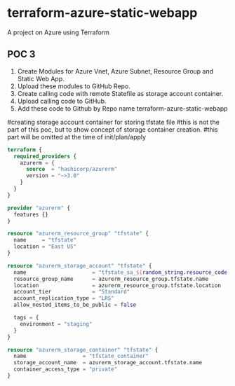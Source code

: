 # terraform-azure-static-webapp
A project on Azure using Terraform
## POC 3
1)	Create Modules for Azure Vnet, Azure Subnet, Resource Group and Static Web App.
2)	Upload these modules to GitHub Repo.
3)	Create calling code with remote Statefile as storage account container.
4)	Upload calling code to GitHub.
5)	Add these code to Github by Repo name terraform-azure-static-webapp



#creating storage account container for storing tfstate file
#this is not the part of this poc, but to show concept of storage container creation.
#this part will be omitted at the time of init/plan/apply
```terraform
terraform {
  required_providers {
    azurerm = {
      source  = "hashicorp/azurerm"
      version = "~>3.0"
    }
  }
}

provider "azurerm" {
  features {}
}

resource "azurerm_resource_group" "tfstate" {
  name     = "tfstate"
  location = "East US"
}

resource "azurerm_storage_account" "tfstate" {
  name                     = "tfstate_sa_${random_string.resource_code.result}"
  resource_group_name      = azurerm_resource_group.tfstate.name
  location                 = azurerm_resource_group.tfstate.location
  account_tier             = "Standard"
  account_replication_type = "LRS"
  allow_nested_items_to_be_public = false

  tags = {
    environment = "staging"
  }
}

resource "azurerm_storage_container" "tfstate" {
  name                  = "tfstate_container"
  storage_account_name  = azurerm_storage_account.tfstate.name
  container_access_type = "private"
} 
```
